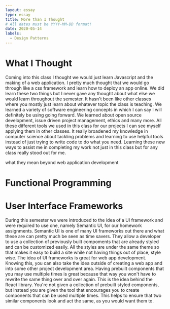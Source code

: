 ```yaml
---
layout: essay
type: essay
title: More than I Thought
# All dates must be YYYY-MM-DD format!
date: 2020-05-14
labels:
  - Design Patterns
---
```


# What I Thought
Coming into this class I thought we would just learn Javascript and the making of a web application. I pretty much thought that we would go through like a css framework and learn how to deploy an app online. We did learn these two things but I never gave any thought about what else we would learn throughout the semester. It hasn't been like other classes where you mostly just learn about whatever topic the class is teaching. We learned a variety of software engineering concepts in which I can say I will definitely be using going forward. We learned about open source development, issue driven project management, ethics and many more. All these different tools we used in this class for our projects I can see myself applying them in other classes. It really broadened my knowledge in computer science about tackling problems and learning to use helpful tools instead of just trying to write code to do what you need. Learning these new ways to assist me in completing my work not just in this class but for any class really stood out for me.

what they mean beyond web application development

# Functional Programming



# User Interface Frameworks
During this semester we were introduced to the idea of a UI framework and were required to use one, namely Semantic UI, for our homework assignments. Semantic UI is one of many UI frameworks out there and what these are can pretty much be seen as time savers. They allow a developer to use a collection of previously built compoments that are already styled and can be customized easily. All the styles are under the same theme so that makes it easy to build a site while not having things out of place, style wise. The idea of UI frameworks is great for web app development. Knowing this, you can also take the idea outside of creating a web app and into some other project development area. Having prebuilt components that you may use multiple times is great because that way you won't have to rewrite the same thing over and over again. This is the idea behind the React library. You're not given a collection of prebuilt styled components, but instead you are given the tool that encourages you to create components that can be used multiple times. This helps to ensure that two similar components look and act the same, as you would want them to. 

